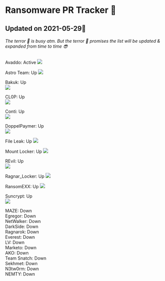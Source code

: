 # Ransomware PR Tracker :ghost:

## Updated on 2021-05-29👀 

###### The terror :ghost: is busy atm. But the terror :ghost: promises the list will be updated & expanded from time to time :sunglasses:

Avaddo: Active
![](https://github.com/theterrorintelligence/The-Terror-OSINT/blob/685e66387433c8bd03c8691818aeeb1967c770a6/Avaddon.png)

Astro Team: Up
![](https://github.com/theterrorintelligence/The-Terror-OSINT/blob/52f987367565295d195b1a5ff2558906c5555990/AstroTeam.png)

Bakuk: Up  
![](https://github.com/theterrorintelligence/The-Terror-OSINT/blob/685e66387433c8bd03c8691818aeeb1967c770a6/Bakuk.png)

CL0P: Up  
![](https://github.com/theterrorintelligence/The-Terror-OSINT/blob/685e66387433c8bd03c8691818aeeb1967c770a6/CL0P.png)

Conti: Up  
![](https://github.com/theterrorintelligence/The-Terror-OSINT/blob/685e66387433c8bd03c8691818aeeb1967c770a6/Conti.png)

DoppelPaymer: Up  
![](https://github.com/theterrorintelligence/The-Terror-OSINT/blob/685e66387433c8bd03c8691818aeeb1967c770a6/DoppelPaymer.png)

File Leak: Up
![](https://github.com/theterrorintelligence/The-Terror-OSINT/blob/685e66387433c8bd03c8691818aeeb1967c770a6/File%20Leak.png)

Mount Locker: Up
![](https://github.com/theterrorintelligence/The-Terror-OSINT/blob/685e66387433c8bd03c8691818aeeb1967c770a6/Mount%20Locker.png)

REvil: Up  
![](https://github.com/theterrorintelligence/The-Terror-OSINT/blob/685e66387433c8bd03c8691818aeeb1967c770a6/REvil.png)

Ragnar_Locker: Up
![](https://github.com/theterrorintelligence/The-Terror-OSINT/blob/685e66387433c8bd03c8691818aeeb1967c770a6/Ragnar_Locker.png)

RansomEXX: Up
![](https://github.com/theterrorintelligence/The-Terror-OSINT/blob/685e66387433c8bd03c8691818aeeb1967c770a6/RansomEXX.png)

Suncrypt: Up  
![](https://github.com/theterrorintelligence/The-Terror-OSINT/blob/685e66387433c8bd03c8691818aeeb1967c770a6/Suncrypt.png)

MAZE: Down  
Egregor: Down  
NetWalker: Down  
DarkSide: Down   
Ragnarok: Down  
Everest: Down  
LV: Down  
Marketo: Down  
AKO: Down  
Team Snatch: Down  
Sekhmet: Down  
N3tw0rm: Down  
NEMTY: Down  

